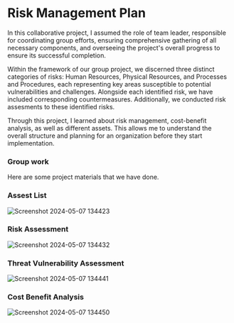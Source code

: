 # Risk Management Plan
In this collaborative project, I assumed the role of team leader, responsible for coordinating group efforts, ensuring comprehensive gathering of all necessary components, and overseeing the project's overall progress to ensure its successful completion.

Within the framework of our group project, we discerned three distinct categories of risks: Human Resources, Physical Resources, and Processes and Procedures, each representing key areas susceptible to potential vulnerabilities and challenges. Alongside each identified risk, we have included corresponding countermeasures. Additionally, we conducted risk assesments to these identified risks. 

Through this project, I learned about risk management, cost-benefit analysis, as well as different assets. This allows me to understand the overall structure and planning for an organization before they start implementation.

### Group work
Here are some project materials that we have done. 

### Assest List

![Screenshot 2024-05-07 134423](https://github.com/JolynNgSC/Risk_Management_Plan/assets/164031233/5e80eff6-af99-4197-affb-3d75f7ffe5f3)

### Risk Assessment

![Screenshot 2024-05-07 134432](https://github.com/JolynNgSC/Risk_Management_Plan/assets/164031233/5885accd-02aa-408b-9348-68d052b5b7ef)

### Threat Vulnerability Assessment

![Screenshot 2024-05-07 134441](https://github.com/JolynNgSC/Risk_Management_Plan/assets/164031233/312d7ae9-18d5-4f0c-a9ab-7e81ee45d11f)

### Cost Benefit Analysis 

![Screenshot 2024-05-07 134450](https://github.com/JolynNgSC/Risk_Management_Plan/assets/164031233/c1825f0a-9faf-43b2-848d-843c94e4c97a)
